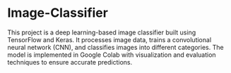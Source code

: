 # Image-Classifier
This project is a deep learning-based image classifier built using TensorFlow and Keras. It processes image data, trains a convolutional neural network (CNN), and classifies images into different categories. The model is implemented in Google Colab with visualization and evaluation techniques to ensure accurate predictions.
